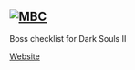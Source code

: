 [![MBC](https://github.com/user-attachments/assets/06d68b46-f587-4e72-a1c4-8044a7b1fb90)](https://blutothebuff.github.io/Majula-Boss-Chronicle/)
---

Boss checklist for Dark Souls II

[Website](https://blutothebuff.github.io/Majula-Boss-Chronicle/)
